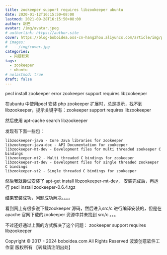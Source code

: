 ```yaml
---
title: zookeeper support requires libzookeeper ubuntu
date: 2020-01-12T16:15:50+08:00
lastmod: 2021-09-28T16:15:50+08:00
author: 胡巴
avatar: /img/avatar.jpeg
# authorlink: https://author.site
cover: https://blog-boboidea.oss-cn-hangzhou.aliyuncs.com/article/img/posts/zookeeper support requires libzookeeper ubuntu.jpg
# images:
#   - /img/cover.jpg
categories:
  - 问题积累
tags:
  - zookeeper
  - ubuntu
# nolastmod: true
draft: false
---
```


pecl install zookeeper error zookeeper support requires libzookeeper

<!--more-->

在ubuntu 中使用pecl 安装 php zookeeper 扩展时，总是提示，找不到 libzookeeper，提示关键字有：zookeeper support requires libzookeeper

然后使用 apt-cache search libzookeeper

发现有下面一些包：

```
libzookeeper-java - Core Java libraries for zookeeper
libzookeeper-java-doc - API Documentation for zookeeper
libzookeeper-mt-dev - Development files for multi threaded zookeeper C bindings
libzookeeper-mt2 - Multi threaded C bindings for zookeeper
libzookeeper-st-dev - Development files for single threaded zookeeper C bindings
libzookeeper-st2 - Single threaded C bindings for zookeeper
```

然后我就尝试安装了 apt-get install libzookeeper-mt-dev， 安装完成后，再运行 pecl install zookeeper-0.6.4.tgz

结果安装成功，问题成功解决。。。。

看到网上有很多说下载zookeeper 源码，然后进入src/c 进行编译安装的，但是在apache 官网下载的zookeeper 资源中并未找到 src/c 。。。

不过还好通过上面的方式解决了这个问题： zookeeper support requires libzookeeper

<!--declare-declare-->

Copyright &copy; 2017 - 2024 boboidea.com All Rights Reserved 波波创意软件工作室 版权所有 【转载请注明出处】
